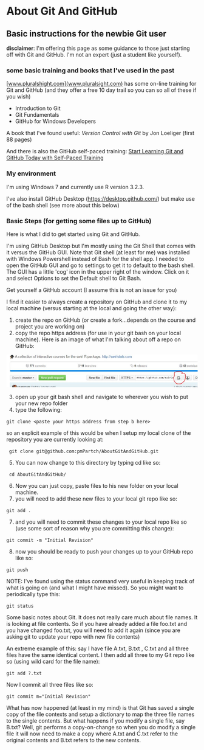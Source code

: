 # About Git And GitHub

## Basic instructions for the newbie Git user

**disclaimer**: I'm offering this page as some guidance to those just starting off with Git and GitHub. I'm not an expert (just a student like yourself). 

### some basic training and books that I've used in the past

[www.pluralshight.com](www.pluralsight.com) has some on-line training for Git and GitHub (and they offer a free 10 day trail so you can so all of these if you wish)

* Introduction to Git
* Git Fundamentals
* GitHub for Windows Developers

A book that I've found useful: *Version Control with Git*  by Jon Loeliger (first 88 pages)

And there is also the GitHub self-paced training: [Start Learning Git and GitHub Today with Self-Paced Training](https://github.com/blog/2083-start-learning-git-and-github-today-with-self-paced-training)

### My environment
I'm using Windows 7 and currently use R version 3.2.3.

I've also install GitHub Desktop (https://desktop.github.com/) but make use of the bash shell (see more about this below)

### Basic Steps (for getting some files up to GitHub)

Here is what I did to get started using Git and GitHub.

I'm using GitHub Desktop but I'm mostly using the Git Shell that comes with it versus
the GitHub GUI. Note that Git shell (at least for me) was installed with Windows Powershell instead of Bash for the
shell app. I needed to open the GitHub GUI and go to settings to get it to default to the bash shell.
The GUI has a little 'cog' icon in the upper right of the window. Click on it and select Options to set the Default
shell to Git Bash.

Get yourself a GitHub account (I assume this is not an issue for you)

I find it easier to always create a repository on GitHub and clone it to my local machine (versus starting at the local and going the other way):

1. create the repo on GitHub (or create a fork...depends on the course and project you are working on)
2. copy the repo https address (for use in your git bash on your local machine). Here is an image of what I'm talking about off a repo on GitHub:

![github repo page](./figureA.JPG)

3. open up your git bash shell and navigate to wherever you wish to put your new repo folder
4. type the following:
```
git clone <paste your https address from step b here>
```
so an explicit example of this would be when I setup my local clone of the repository you are currently looking at:
```
 git clone git@github.com:pmPartch/AboutGitAndGitHub.git
```

5. You can now change to this directory by typing cd <new repo name> like so:
```
 cd AboutGitAndGitHub/
```
6. Now you can just copy, paste files to his new folder on your local machine.
6. you will need to add these new files to your local git repo like so:
```
git add .
```
7. and you will need to commit these changes to your local repo like so (use some sort of reason why you are committing this change):
```
git commit -m "Initial Revision"
```
8. now you should be ready to push your changes up to your GitHub repo like so:
```
git push
```
NOTE: I've found using the status command very useful in keeping track of what is going on (and what I might have missed). So you might want to periodically type this:
```
git status
```

Some basic notes about Git. It does not really care much about file names. It is looking at file contents.
So if you have already added a file foo.txt and you have changed foo.txt, you will need to 
add it again (since you are asking git to update your repo with new file contents)

An extreme example of this: say I have file A.txt, B.txt , C.txt and all three files have the same identical content. I then add all three to my Git repo like so (using wild card for the file name):
```
git add ?.txt
```
Now I commit all three files like so:
```
git commit m="Initial Revision"
```
What has now happened (at least in my mind) is that Git has saved a single copy of the file contexts and setup a dictionary to map the three file names to the single contents.
But what happens if you modify a single file, say B.txt? Well, git performs a copy-on-change so when you do modify a single file it will now need to make a copy where A.txt and C.txt refer to the original contents and B.txt refers to the new contents.


